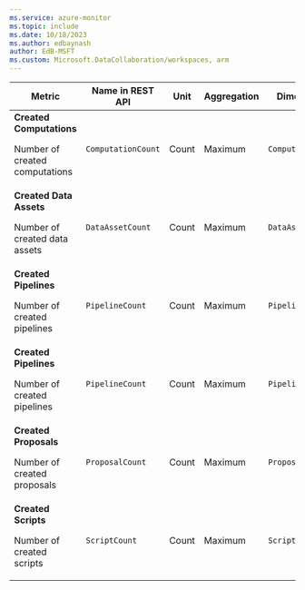 ```yaml
---
ms.service: azure-monitor
ms.topic: include
ms.date: 10/18/2023
ms.author: edbaynash
author: EdB-MSFT
ms.custom: Microsoft.DataCollaboration/workspaces, arm
---
```

<!--
NOTE:  This content is automatically generated using API calls to Azure. 
Any edits made on these files will be overwritten in the next run of the script. 
There is no benefit in editing these files directly.  
-->
  
  
|Metric|Name in REST API|Unit|Aggregation|Dimensions|Time Grains|DS Export|
|---|---|---|---|---|---|---|
|**Created Computations**<p><p>Number of created computations |`ComputationCount` |Count |Maximum |`ComputationName`|P1D |Yes|
|**Created Data Assets**<p><p>Number of created data assets |`DataAssetCount` |Count |Maximum |`DataAssetName`|P1D |Yes|
|**Created Pipelines**<p><p>Number of created pipelines |`PipelineCount` |Count |Maximum |`PipelineName`|P1D |Yes|
|**Created Pipelines**<p><p>Number of created pipelines |`PipelineCount` |Count |Maximum |`PipelineName`|P1D |Yes|
|**Created Proposals**<p><p>Number of created proposals |`ProposalCount` |Count |Maximum |`ProposalName`|P1D |Yes|
|**Created Scripts**<p><p>Number of created scripts |`ScriptCount` |Count |Maximum |`ScriptName`|P1D |Yes|